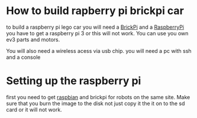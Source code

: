  # How to build rapberry pi brickpi car
 
 to build a raspberry pi lego car you will need a [BrickPi](https://www.amazon.com/BrickPi-by-Dexter-Industries/dp/B01M4JG4GD) and a [RaspberryPi](https://www.amazon.com/Raspberry-Pi-MS-004-00000024-Model-Board/dp/B01LPLPBS8/ref=sr_1_4?gclid=Cj0KCQiA4NTxBRDxARIsAHyp6gDy8XmtfL8nYTCF--iw3lSYTQaSGfpQYF8gU15nh1i7xBY9kQqMnqoaAkPOEALw_wcB&hvadid=409975553966&hvdev=c&hvlocphy=9023847&hvnetw=g&hvqmt=b&hvrand=17444722183821711918&hvtargid=kwd-300229776225&hydadcr=18067_11398848&keywords=raspberry+pi+raspberry+pi+3+model+b&qid=1580595740&sr=8-4) you have to get a raspberry pi 3 or this will not work. You can use you own ev3 parts and motors.
 
 You will also need a wireless acess via usb chip. you will need a pc with ssh and a console
 
 
 # Setting up the raspberry pi
 
 first you need to get [raspbian](https://www.dexterindustries.com/howto/install-raspbian-for-robots-image-on-an-sd-card/) and brickpi for robots on the same site. Make sure that you burn the image to the disk not just copy it the it on to the sd card or it will not work.
